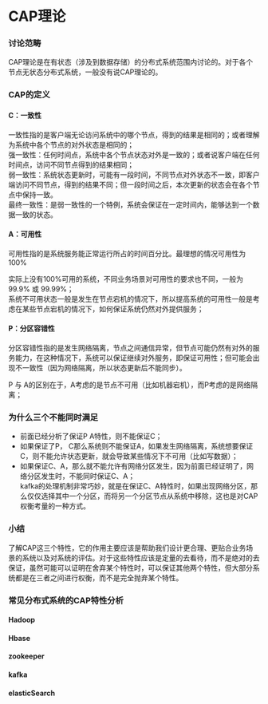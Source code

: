 CAP理论
====
### 讨论范畴
CAP理论是在有状态（涉及到数据存储）的分布式系统范围内讨论的。对于各个节点无状态分布式系统，一般没有说CAP理论的。

### CAP的定义
#### C：一致性
一致性指的是客户端无论访问系统中的哪个节点，得到的结果是相同的；或者理解为系统中各个节点的对外状态是相同的；<br>
强一致性：任何时间点，系统中各个节点状态对外是一致的；或者说客户端在任何时间点，访问不同节点得到的结果相同；<br>
弱一致性：系统状态更新时，可能有一段时间，不同节点对外状态不一致，即客户端访问不同节点，得到的结果不同；但一段时间之后，本次更新的状态会在各个节点中保持一致。<br>
最终一致性：是弱一致性的一个特例，系统会保证在一定时间内，能够达到一个数据一致的状态。

#### A：可用性
可用性指的是系统服务能正常运行所占的时间百分比。最理想的情况可用性为100%

实际上没有100%可用的系统，不同业务场景对可用性的要求也不同，一般为99.9% 或 99.99%；<br>
系统不可用状态一般是发生在节点宕机的情况下，所以提高系统的可用性一般是考虑在某些节点宕机的情况下，如何保证系统仍然对外提供服务；

#### P：分区容错性
分区容错性指的是发生网络隔离，节点之间通信异常，但节点可能仍然有对外的服务能力，在这种情况下，系统可以保证继续对外服务，即保证可用性；但可能会出现不一致性（因为网络隔离，所以状态更新后不能同步）。

P 与 A的区别在于，A考虑的是节点不可用（比如机器宕机），而P考虑的是网络隔离；

### 为什么三个不能同时满足
- 前面已经分析了保证P A特性，则不能保证C；<br>
- 如果保证了P， C那么系统则不能保证A，如果发生网络隔离，系统想要保证C，则不能允许状态更新，就会导致某些情况下不可用（比如写数据）；
- 如果保证C、A，那么就不能允许有网络分区发生，因为前面已经证明了，网络分区发生时，不能同时保证C、A；<br>
kafka的处理机制非常巧妙，就是在保证C、A特性时，如果出现网络分区，那么仅仅选择其中一个分区，而将另一个分区节点从系统中移除，这也是对CAP权衡考量的一种方式。

### 小结
了解CAP这三个特性，它的作用主要应该是帮助我们设计更合理、更贴合业务场景的系统以及对系统的评估。对于这些特性应该是定量的去看待，而不是绝对的去保证，虽然可能可以证明在舍弃某个特性时，可以保证其他两个特性，但大部分系统都是在三者之间进行权衡，而不是完全抛弃某个特性。

### 常见分布式系统的CAP特性分析
#### Hadoop

#### Hbase

#### zookeeper

#### kafka

#### elasticSearch
